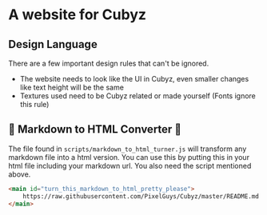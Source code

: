 # A website for Cubyz

## Design Language

There are a few important design rules that can't be ignored.
- The website needs to look like the UI in Cubyz, even smaller changes like text height will be the same
- Textures used need to be Cubyz related or made yourself (Fonts ignore this rule)

## 🎨 Markdown to HTML Converter 🎨

The file found in ```scripts/markdown_to_html_turner.js``` will transform any markdown file into a html version.
You can use this by putting this in your html file including your markdown url. You also need the script mentioned above.
```html
<main id="turn_this_markdown_to_html_pretty_please">
    https://raw.githubusercontent.com/PixelGuys/Cubyz/master/README.md
</main>
```